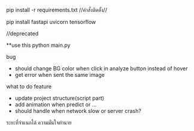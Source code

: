 pip install -r requirements.txt //คำสั่งติดตั้ง//

pip install fastapi uvicorn tensorflow

//deprecated

<!-- uvicorn main:app --reload // run main // cd เข้า backend ก่อน -->

\*\*use this
python main.py

bug

- should change BG color when click in analyze button instead of hover
- get error when sent the same image

what to do feature

- update project structure(script part)
- add animation when predict or ...
- should handle when network slow or server crash?

ระยะที่จำแนกได้
ความมั่นใจทำนาย
